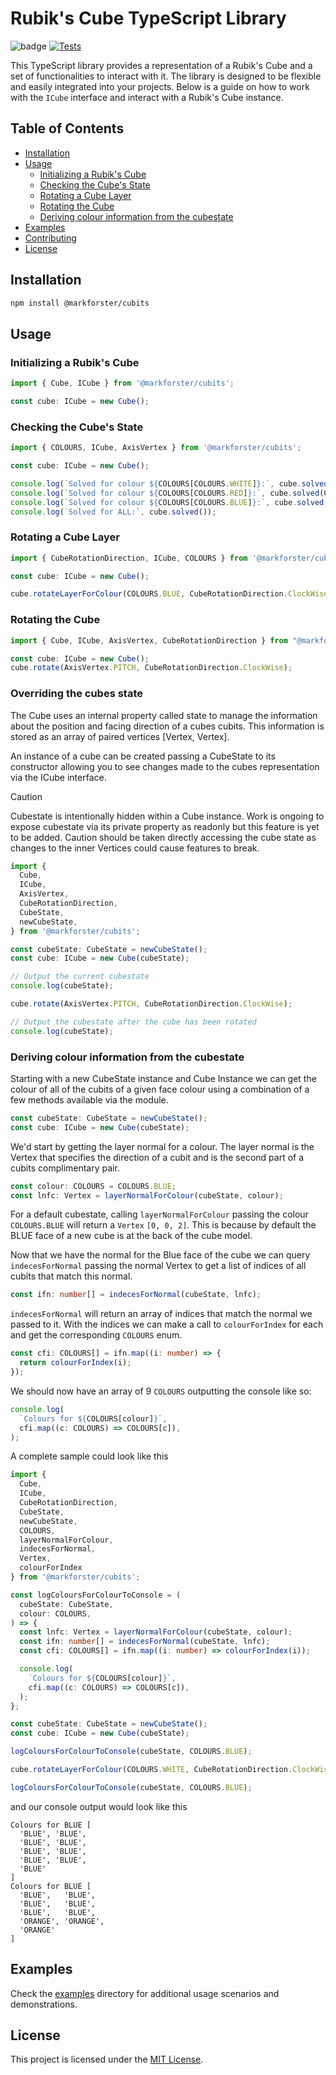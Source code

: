 # Rubik's Cube TypeScript Library

![badge](https://img.shields.io/endpoint?url=https://gist.githubusercontent.com/markforster/c101d6d2eb46daca41a0d4139367c468/raw/test.json)
 [![Tests](https://github.com/markforster/cubits/actions/workflows/tests.yml/badge.svg)](https://github.com/markforster/cubits/actions/workflows/tests.yml)

This TypeScript library provides a representation of a Rubik's Cube and a set of functionalities to interact with it. The library is designed to be flexible and easily integrated into your projects. Below is a guide on how to work with the `ICube` interface and interact with a Rubik's Cube instance.

## Table of Contents

- [Installation](#installation)
- [Usage](#usage)
  - [Initializing a Rubik's Cube](#initializing-a-rubiks-cube)
  - [Checking the Cube's State](#checking-the-cubes-state)
  - [Rotating a Cube Layer](#rotating-a-cube-layer)
  - [Rotating the Cube](#rotating-the-cube)
  - [Deriving colour information from the cubestate](#deriving-colour-information-from-the-cubestate)
- [Examples](#examples)
- [Contributing](#contributing)
- [License](#license)

## Installation

```bash
npm install @markforster/cubits
```

## Usage

### Initializing a Rubik's Cube

```typescript
import { Cube, ICube } from '@markforster/cubits';

const cube: ICube = new Cube();
```

### Checking the Cube's State

```typescript
import { COLOURS, ICube, AxisVertex } from '@markforster/cubits';

const cube: ICube = new Cube();

console.log(`Solved for colour ${COLOURS[COLOURS.WHITE]}:`, cube.solved(COLOURS.WHITE));
console.log(`Solved for colour ${COLOURS[COLOURS.RED]}:`, cube.solved(COLOURS.RED));
console.log(`Solved for colour ${COLOURS[COLOURS.BLUE]}:`, cube.solved(COLOURS.BLUE));
console.log(`Solved for ALL:`, cube.solved());
```

### Rotating a Cube Layer

```typescript
import { CubeRotationDirection, ICube, COLOURS } from '@markforster/cubits';

const cube: ICube = new Cube();

cube.rotateLayerForColour(COLOURS.BLUE, CubeRotationDirection.ClockWise);
```

### Rotating the Cube

```typescript
import { Cube, ICube, AxisVertex, CubeRotationDirection } from "@markforster/cubits"

const cube: ICube = new Cube();
cube.rotate(AxisVertex.PITCH, CubeRotationDirection.ClockWise);
```

### Overriding the cubes state

The Cube uses an internal property called state to manage the information about the position and facing direction of a cubes cubits. This information is stored as an array of paired vertices [Vertex, Vertex].

An instance of a cube can be created passing a CubeState to its constructor allowing you to see changes made to the cubes representation via the ICube interface. 

> [!CAUTION]
> Cubestate is intentionally hidden within a Cube instance. Work is ongoing to expose cubestate via its private property as readonly but this feature is yet to be added. Caution should be taken directly accessing the cube state as changes to the inner Vertices could cause features to break.

```typescript
import {
  Cube,
  ICube,
  AxisVertex,
  CubeRotationDirection,
  CubeState,
  newCubeState,
} from '@markforster/cubits';

const cubeState: CubeState = newCubeState();
const cube: ICube = new Cube(cubeState);

// Output the current cubestate
console.log(cubeState);

cube.rotate(AxisVertex.PITCH, CubeRotationDirection.ClockWise);

// Output the cubestate after the cube has been rotated
console.log(cubeState);
```

### Deriving colour information from the cubestate

Starting with a new CubeState instance and Cube Instance we can get the colour of all of the cubits of a given face colour using a combination of a few methods available via the module.
```typescript
const cubeState: CubeState = newCubeState();
const cube: ICube = new Cube(cubeState);
```

We'd start by getting the layer normal for a colour. The layer normal is the Vertex that specifies the direction of a cubit and is the second part of a cubits complimentary pair.

```typescript
const colour: COLOURS = COLOURS.BLUE;
const lnfc: Vertex = layerNormalForColour(cubeState, colour);
```

For a default cubestate, calling `layerNormalForColour` passing the colour `COLOURS.BLUE` will return a `Vertex` `[0, 0, 2]`. This is because by default the BLUE face of a new cube is at the back of the cube model.

Now that we have the normal for the Blue face of the cube we can query `indecesForNormal` passing the normal Vertex to get a list of indices of all cubits that match this normal.
```typescript
const ifn: number[] = indecesForNormal(cubeState, lnfc);
```

`indecesForNormal` will return an array of indices that match the normal we passed to it. With the indices we can make a call to `colourForIndex` for each and get the corresponding `COLOURS` enum.

```typescript
const cfi: COLOURS[] = ifn.map((i: number) => {
  return colourForIndex(i);
});
```

We should now have an array of 9 `COLOURS` outputting the console like so:
```typescript
console.log(
  `Colours for ${COLOURS[colour]}`,
  cfi.map((c: COLOURS) => COLOURS[c]),
);
```

A complete sample could look like this
```typescript
import {
  Cube,
  ICube,
  CubeRotationDirection,
  CubeState,
  newCubeState,
  COLOURS,
  layerNormalForColour,
  indecesForNormal,
  Vertex,
  colourForIndex
} from '@markforster/cubits';

const logColoursForColourToConsole = (
  cubeState: CubeState,
  colour: COLOURS,
) => {
  const lnfc: Vertex = layerNormalForColour(cubeState, colour);
  const ifn: number[] = indecesForNormal(cubeState, lnfc);
  const cfi: COLOURS[] = ifn.map((i: number) => colourForIndex(i));

  console.log(
    `Colours for ${COLOURS[colour]}`,
    cfi.map((c: COLOURS) => COLOURS[c]),
  );
};

const cubeState: CubeState = newCubeState();
const cube: ICube = new Cube(cubeState);

logColoursForColourToConsole(cubeState, COLOURS.BLUE);

cube.rotateLayerForColour(COLOURS.WHITE, CubeRotationDirection.ClockWise);

logColoursForColourToConsole(cubeState, COLOURS.BLUE);
```
and our console output would look like this
```console
Colours for BLUE [
  'BLUE', 'BLUE',
  'BLUE', 'BLUE',
  'BLUE', 'BLUE',
  'BLUE', 'BLUE',
  'BLUE'
]
Colours for BLUE [
  'BLUE',   'BLUE',
  'BLUE',   'BLUE',
  'BLUE',   'BLUE',
  'ORANGE', 'ORANGE',
  'ORANGE'
]
```
## Examples

Check the [examples](./examples) directory for additional usage scenarios and demonstrations.

## License

This project is licensed under the [MIT License](LICENSE).
